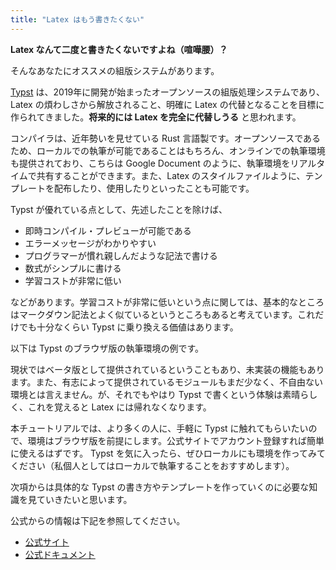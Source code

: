 ```yaml
---
title: "Latex はもう書きたくない"
---
```


**Latex なんて二度と書きたくないですよね（喧嘩腰）？**

そんなあなたにオススメの組版システムがあります。

[Typst](https://typst.app/) は、2019年に開発が始まったオープンソースの組版処理システムであり、 Latex の煩わしさから解放されること、明確に Latex の代替となることを目標に作られてきました。**将来的には Latex を完全に代替しうる** と思われます。

コンパイラは、近年勢いを見せている Rust 言語製です。オープンソースであるため、ローカルでの執筆が可能であることはもちろん、オンラインでの執筆環境も提供されており、こちらは Google Document のように、執筆環境をリアルタイムで共有することができます。また、Latex のスタイルファイルように、テンプレートを配布したり、使用したりといったことも可能です。

Typst が優れている点として、先述したことを除けば、

- 即時コンパイル・プレビューが可能である
- エラーメッセージがわかりやすい
- プログラマーが慣れ親しんだような記法で書ける
- 数式がシンプルに書ける
- 学習コストが非常に低い

などがあります。学習コストが非常に低いという点に関しては、基本的なところはマークダウン記法とよく似ているというところもあると考えています。これだけでも十分なくらい Typst に乗り換える価値はあります。

以下は Typst のブラウザ版の執筆環境の例です。

<!-- ![](/images/2f176a7cbc1084/typst_example.png) -->

現状ではベータ版として提供されているということもあり、未実装の機能もあります。また、有志によって提供されているモジュールもまだ少なく、不自由ない環境とは言えません。が、それでもやはり Typst で書くという体験は素晴らしく、これを覚えると Latex には帰れなくなります。

本チュートリアルでは、より多くの人に、手軽に Typst に触れてもらいたいので、環境はブラウザ版を前提にします。公式サイトでアカウント登録すれば簡単に使えるはずです。
Typst を気に入ったら、ぜひローカルにも環境を作ってみてください（私個人としてはローカルで執筆することをおすすめします）。

次項からは具体的な Typst の書き方やテンプレートを作っていくのに必要な知識を見ていきたいと思います。

公式からの情報は下記を参照してください。

- [公式サイト](https://typst.app/)
- [公式ドキュメント](https://typst.app/docs/tutorial/)

